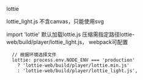 lottie

lottie_light.js 不含canvas，只能使用svg

import 'lottie' 默认加载lottie.js 压缩需指定路径lottie-web/build/player/lottie_light.js，
webpack可配置

      // 根据环境选择文件
      lottie: process.env.NODE_ENV === 'production'
        ? 'lottie-web/build/player/lottie.min.js'
        : 'lottie-web/build/player/lottie_light.js',

